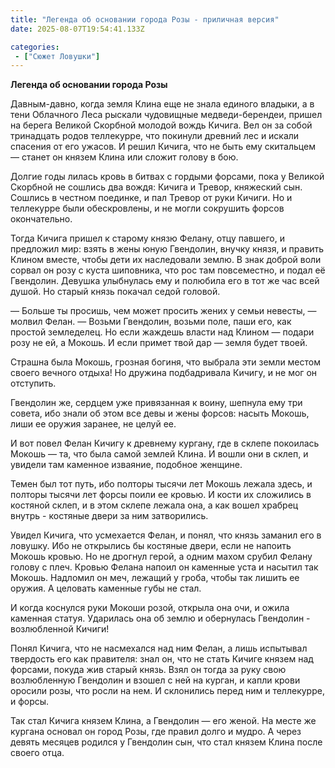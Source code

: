 ```yaml
---
title: "Легенда об основании города Розы - приличная версия"
date: 2025-08-07T19:54:41.133Z

categories:
 - ["Сюжет Ловушки"]
---
```


**Легенда об основании города Розы**

Давным-давно, когда земля Клина еще не знала единого владыки, а в тени
Облачного Леса рыскали чудовищные медведи-берендеи, пришел на берега
Великой Скорбной молодой вождь Кичига. Вел он за собой тринадцать родов
теллекурре, что покинули древний лес и искали спасения от его ужасов. И
решил Кичига, что не быть ему скитальцем — станет он князем Клина или
сложит голову в бою.

Долгие годы лилась кровь в битвах с гордыми форсами, пока у Великой
Скорбной не сошлись два вождя: Кичига и Тревор, княжеский сын. Сошлись в
честном поединке, и пал Тревор от руки Кичиги. Но и теллекурре были
обескровлены, и не могли сокрушить форсов окончательно.

Тогда Кичига пришел к старому князю Фелану, отцу павшего, и предложил
мир: взять в жены юную Гвендолин, внучку князя, и править Клином вместе,
чтобы дети их наследовали землю. В знак доброй воли сорвал он розу с
куста шиповника, что рос там повсеместно, и подал её Гвендолин. Девушка
улыбнулась ему и полюбила его в тот же час всей душой. Но старый князь
покачал седой головой.

— Больше ты просишь, чем может просить жених у семьи невесты, — молвил
Фелан. — Возьми Гвендолин, возьми поле, паши его, как простой
земледелец. Но если жаждешь власти над Клином — подари розу не ей, а
Мокошь. И если примет твой дар — земля будет твоей.

Страшна была Мокошь, грозная богиня, что выбрала эти земли местом своего
вечного отдыха! Но дружина подбадривала Кичигу, и не мог он отступить.

Гвендолин же, сердцем уже привязанная к воину, шепнула ему три совета,
ибо знали об этом все девы и жены форсов: насыть Мокошь, лиши ее оружия
заранее, не целуй ее.

И вот повел Фелан Кичигу к древнему кургану, где в склепе покоилась
Мокошь — та, что была самой землей Клина. И вошли они в склеп, и увидели
там каменное изваяние, подобное женщине.

Темен был тот путь, ибо полторы тысячи лет Мокошь лежала здесь, и
полторы тысячи лет форсы поили ее кровью. И кости их сложились в
костяной склеп, и в этом склепе лежала она, а как вошел храбрец внутрь -
костяные двери за ним затворились.

Увидел Кичига, что усмехается Фелан, и понял, что князь заманил его в
ловушку. Ибо не открылись бы костяные двери, если не напоить Мокошь
кровью. Но не дрогнул герой, а одним махом срубил Фелану голову с плеч.
Кровью Фелана напоил он каменные уста и насытил так Мокошь. Надломил он
меч, лежащий у гроба, чтобы так лишить ее оружия. А целовать каменные
губы не стал.

И когда коснулся руки Мокоши розой, открыла она очи, и ожила каменная
статуя. Ударилась она об землю и обернулась Гвендолин - возлюбленной
Кичиги!

Понял Кичига, что не насмехался над ним Фелан, а лишь испытывал
твердость его как правителя: знал он, что не стать Кичиге князем над
форсами, покуда жив старый князь. Взял он тогда за руку свою
возлюбленную Гвендолин и взошел с ней на курган, и капли крови оросили
розы, что росли на нем. И склонились перед ним и теллекурре, и форсы.

Так стал Кичига князем Клина, а Гвендолин — его женой. На месте же
кургана основал он город Розы, где правил долго и мудро. А через девять
месяцев родился у Гвендолин сын, что стал князем Клина после своего
отца.
